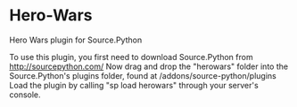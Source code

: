 # Hero-Wars
Hero Wars plugin for Source.Python

To use this plugin, you first need to download Source.Python from http://sourcepython.com/
Now drag and drop the "herowars" folder into the Source.Python's plugins folder, found at /addons/source-python/plugins
Load the plugin by calling "sp load herowars" through your server's console.
